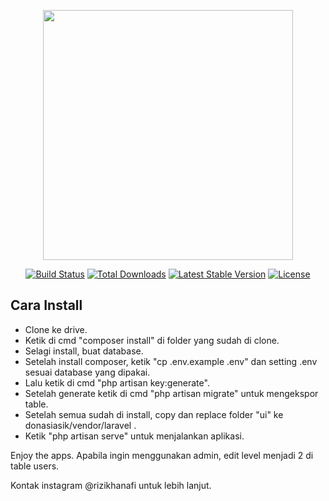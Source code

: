 <p align="center"><a href="https://laravel.com" target="_blank"><img src="https://raw.githubusercontent.com/laravel/art/master/logo-lockup/5%20SVG/2%20CMYK/1%20Full%20Color/laravel-logolockup-cmyk-red.svg" width="400"></a></p>

<p align="center">
<a href="https://travis-ci.org/laravel/framework"><img src="https://travis-ci.org/laravel/framework.svg" alt="Build Status"></a>
<a href="https://packagist.org/packages/laravel/framework"><img src="https://img.shields.io/packagist/dt/laravel/framework" alt="Total Downloads"></a>
<a href="https://packagist.org/packages/laravel/framework"><img src="https://img.shields.io/packagist/v/laravel/framework" alt="Latest Stable Version"></a>
<a href="https://packagist.org/packages/laravel/framework"><img src="https://img.shields.io/packagist/l/laravel/framework" alt="License"></a>
</p>

## Cara Install

- Clone ke drive.
- Ketik di cmd "composer install" di folder yang sudah di clone.
- Selagi install, buat database.
- Setelah install composer, ketik "cp .env.example .env" dan setting .env sesuai database yang dipakai.
- Lalu ketik di cmd "php artisan key:generate".
- Setelah generate ketik di cmd "php artisan migrate" untuk mengekspor table.
- Setelah semua sudah di install, copy dan replace folder "ui" ke donasiasik/vendor/laravel .
- Ketik "php artisan serve" untuk menjalankan aplikasi.

Enjoy the apps. Apabila ingin menggunakan admin, edit level menjadi 2 di table users.

Kontak instagram @rizikhanafi untuk lebih lanjut.
